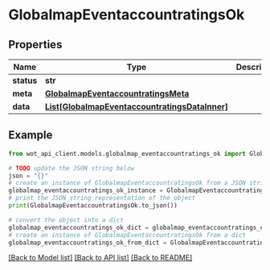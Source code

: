 # GlobalmapEventaccountratingsOk


## Properties

Name | Type | Description | Notes
------------ | ------------- | ------------- | -------------
**status** | **str** |  | 
**meta** | [**GlobalmapEventaccountratingsMeta**](GlobalmapEventaccountratingsMeta.md) |  | 
**data** | [**List[GlobalmapEventaccountratingsDataInner]**](GlobalmapEventaccountratingsDataInner.md) |  | 

## Example

```python
from wot_api_client.models.globalmap_eventaccountratings_ok import GlobalmapEventaccountratingsOk

# TODO update the JSON string below
json = "{}"
# create an instance of GlobalmapEventaccountratingsOk from a JSON string
globalmap_eventaccountratings_ok_instance = GlobalmapEventaccountratingsOk.from_json(json)
# print the JSON string representation of the object
print(GlobalmapEventaccountratingsOk.to_json())

# convert the object into a dict
globalmap_eventaccountratings_ok_dict = globalmap_eventaccountratings_ok_instance.to_dict()
# create an instance of GlobalmapEventaccountratingsOk from a dict
globalmap_eventaccountratings_ok_from_dict = GlobalmapEventaccountratingsOk.from_dict(globalmap_eventaccountratings_ok_dict)
```
[[Back to Model list]](../README.md#documentation-for-models) [[Back to API list]](../README.md#documentation-for-api-endpoints) [[Back to README]](../README.md)


